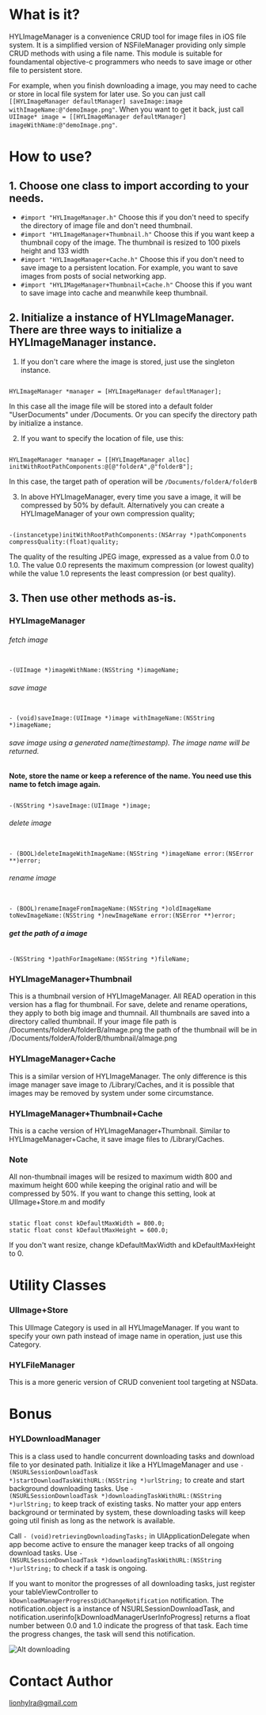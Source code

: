 # What is it?

HYLImageManager is a convenience CRUD tool for image files in iOS file system. It is a simplified version of NSFileManager providing only simple CRUD methods with using a file name. This module is suitable for foundamental objective-c programmers who needs to save image or other file to persistent store. 

For example, when you finish downloading a image, you may need to cache or store in local file system for later use. So you can just call <code>[[HYLImageManager defaultManager] saveImage:image withImageName:@"demoImage.png"</code>. When you want to get it back, just call <code>UIImage* image = [[HYLImageManager defaultManager] imageWithName:@"demoImage.png"</code>.


# How to use?
## 1. Choose one class to import according to your needs.
- <code>#import "HYLImageManager.h"</code> Choose this if you don't need to specify the directory of image file and don't need thumbnail.
- <code>#import "HYLImageManager+Thumbnail.h"</code> Choose this if you want keep a thumbnail copy of the image. The thumbnail is resized to 100 pixels height and 133 width
- <code>#import "HYLImageManager+Cache.h"</code> Choose this if you don't need to save image to a persistent location. For example, you want to save images from posts of social networking app.
- <code>#import "HYLIMageManager+Thumbnail+Cache.h"</code> Choose this if you want to save image into cache and meanwhile keep thumbnail.

## 2. Initialize a instance of HYLImageManager. There are three ways to initialize a HYLImageManager instance. 

1) If you don't care where the image is stored, just use the singleton instance.
<pre><code>
HYLImageManager *manager = [HYLImageManager defaultManager];
</code></pre>
In this case all the image file will be stored into a default folder "UserDocuments" under /Documents. Or you can specify the directory path by initialize a instance.

2) If you want to specify the location of file, use this:
<pre><code>
HYLImageManager *manager = [[HYLImageManager alloc] initWithRootPathComponents:@[@"folderA",@"folderB"];
</code></pre>
In this case, the target path of operation will be <code>/Documents/folderA/folderB</code>

3) In above HYLImageManager, every time you save a image, it will be compressed by 50% by default. Alternatively you can create a HYLImageManager of your own compression quality;
<pre><code>
-(instancetype)initWithRootPathComponents:(NSArray *)pathComponents compressQuality:(float)quality;
</code></pre>
The quality of the resulting JPEG image, expressed as a value from 0.0 to 1.0. The value 0.0 represents the maximum compression (or lowest quality) while the value 1.0 represents the least compression (or best quality).

## 3. Then use other methods as-is. 

### HYLImageManager

###### fetch image
<pre><code>
-(UIImage *)imageWithName:(NSString *)imageName;
</code></pre>
###### save image 
<pre><code>
- (void)saveImage:(UIImage *)image withImageName:(NSString *)imageName;
</code></pre>
###### save image using a generated name(timestamp). The image name will be returned.
**Note, store the name or keep a reference of the name. You need use this name to fetch image again.**
<pre><code>
-(NSString *)saveImage:(UIImage *)image;
</code></pre>
###### delete image
<pre><code>
- (BOOL)deleteImageWithImageName:(NSString *)imageName error:(NSError **)error;
</code></pre>
###### rename image
<pre><code>
- (BOOL)renameImageFromImageName:(NSString *)oldImageName toNewImageName:(NSString *)newImageName error:(NSError **)error;
</code></pre>
##### get the path of a image
<pre><code>
-(NSString *)pathForImageName:(NSString *)fileName;
</code></pre>

### HYLImageManager+Thumbnail
This is a thumbnail version of HYLImageManager. All READ operation in this version has a flag for thumbnail. For save, delete and rename operations, they apply to both big image and thumnail. All thumbnails are saved into a directory called thumbnail. If your image file path is /Documents/folderA/folderB/aImage.png the path of the thumbnail will be in /Documents/folderA/folderB/thumbnail/aImage.png

### HYLImageManager+Cache
This is a similar version of HYLImageManager. The only difference is this image manager save image to /Library/Caches, and it is possible that images may be removed by system under some circumstance.

### HYLImageManager+Thumbnail+Cache
This is a cache version of HYLImageManager+Thumbnail. Similar to HYLImageManager+Cache, it save image files to /Library/Caches.

### Note
All non-thumbnail images will be resized to maximum width 800 and maximum height 600 while keeping the original ratio and will be compressed by 50%. If you want to change this setting, look at UIImage+Store.m and modify
<pre><code>
static float const kDefaultMaxWidth = 800.0;
static float const kDefaultMaxHeight = 600.0;
</code></pre>
If you don't want resize, change kDefaultMaxWidth and kDefaultMaxHeight to 0.

# Utility Classes

### UIImage+Store
This UIImage Category is used in all HYLImageManager. If you want to specify your own path instead of image name in operation, just use this Category.

### HYLFileManager
This is a more generic version of CRUD convenient tool targeting at NSData.

# Bonus

### HYLDownloadManager
This is a class used to handle concurrent downloading tasks and download file to yor desinated path. Initialize it like a HYLImageManager and use <code>- (NSURLSessionDownloadTask *)startDownloadTaskWithURL:(NSString *)urlString;</code> to create and start background downloading tasks. Use <code>- (NSURLSessionDownloadTask *)downloadingTaskWithURL:(NSString *)urlString;</code> to keep track of existing tasks. No matter your app enters background or terminated by system, these downloading tasks will keep going util finish as long as the network is available. 

Call <code>- (void)retrievingDownloadingTasks;</code> in UIApplicationDelegate when app become active to ensure the manager keep tracks of all ongoing download tasks. Use <code>- (NSURLSessionDownloadTask *)downloadingTaskWithURL:(NSString *)urlString;</code> to check if a task is ongoing.

If you want to monitor the progresses of all downloading tasks, just register your tableViewController to <code>kDownloadManagerProgressDidChangeNotification</code> notification. The notification.object is a instance of NSURLSessionDownloadTask, and notification.userinfo[kDownloadManagerUserInfoProgress] returns a float number between 0.0 and 1.0 indicate the progress of that task. Each time the progress changes, the task will send this notification.

![Alt downloading](/downloading.gif)

# Contact Author
lionhylra@gmail.com

